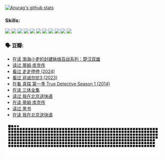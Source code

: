 
[![Anurag's github stats](https://github-readme-stats.vercel.app/api?username=w940853815)](https://github.com/anuraghazra/github-readme-stats)

### Skills:

<code><img height="32" src="https://cdn.jsdelivr.net/npm/simple-icons@v5/icons/python.svg"></code>
<code><img height="32" src="https://cdn.jsdelivr.net/npm/simple-icons@v5/icons/javascript.svg"></code>
<code><img height="32" src="https://cdn.jsdelivr.net/npm/simple-icons@v5/icons/django.svg"></code>
<code><img height="32" src="https://cdn.jsdelivr.net/npm/simple-icons@v5/icons/flask.svg"></code>
<code><img height="32" src="https://cdn.jsdelivr.net/npm/simple-icons@v5/icons/vuetify.svg"></code>
<code><img height="32" src="https://cdn.jsdelivr.net/npm/simple-icons@v5/icons/git.svg"></code>
<code><img height="32" src="https://cdn.jsdelivr.net/npm/simple-icons@v5/icons/docker.svg"></code>
<code><img height="32" src="https://cdn.jsdelivr.net/npm/simple-icons@v5/icons/postgresql.svg"></code>
<code><img height="32" src="https://cdn.jsdelivr.net/npm/simple-icons@v5/icons/elasticsearch.svg"></code>
<code><img height="32" src="https://cdn.jsdelivr.net/npm/simple-icons@v5/icons/macos.svg"></code>
<code><img height="32" src="https://cdn.jsdelivr.net/npm/simple-icons@v5/icons/linux.svg"></code>

### 🗣 豆瓣:

<!-- DOUBAN-ACTIVITIES:START -->
- [在读 渤海小吏的封建脉络百战系列：楚汉双雄](https://www.douban.com/people/136069238/status/4700950146/?_i=25539432)
- [读过 蒂姆·库克传](https://www.douban.com/people/136069238/status/4700949869/?_i=25539432)
- [看过 走走停停‎ (2024)](https://www.douban.com/people/136069238/status/4684430230/?_i=25539432)
- [看过 非诚勿扰3‎ (2023)](https://www.douban.com/people/136069238/status/4676324100/?_i=25539432)
- [在看 真探 第一季 True Detective Season 1‎ (2014)](https://www.douban.com/people/136069238/status/4673382852/?_i=25539432)
- [在读 三体全集](https://www.douban.com/people/136069238/status/4672842521/?_i=25539432)
- [读过 我在北京送快递](https://www.douban.com/people/136069238/status/4672842036/?_i=25539432)
- [在读 蒂姆·库克传](https://www.douban.com/people/136069238/status/4663517053/?_i=25539432)
- [读过 黑书](https://www.douban.com/people/136069238/status/4663516022/?_i=25539432)
- [在读 我在北京送快递](https://www.douban.com/people/136069238/status/4658098365/?_i=25539432)
<!-- DOUBAN-ACTIVITIES:END -->


![Snake animation](https://raw.githubusercontent.com/w940853815/w940853815/output/github-contribution-grid-snake.svg)

<!--
**w940853815/w940853815** is a ✨ _special_ ✨ repository because its `README.md` (this file) appears on your GitHub profile.

Here are some ideas to get you started:

- 🔭 I’m currently working on ...
- 🌱 I’m currently learning ...
- 👯 I’m looking to collaborate on ...
- 🤔 I’m looking for help with ...
- 💬 Ask me about ...
- 📫 How to reach me: ...
- 😄 Pronouns: ...
- ⚡ Fun fact: ...
-->

